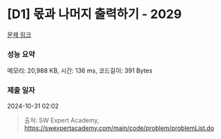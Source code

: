 # [D1] 몫과 나머지 출력하기 - 2029 

[문제 링크](https://swexpertacademy.com/main/code/problem/problemDetail.do?contestProbId=AV5QGNvKAtEDFAUq) 

### 성능 요약

메모리: 20,988 KB, 시간: 136 ms, 코드길이: 391 Bytes

### 제출 일자

2024-10-31 02:02



> 출처: SW Expert Academy, https://swexpertacademy.com/main/code/problem/problemList.do